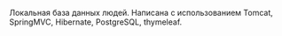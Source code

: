 Локальная база данных людей. Написана с использованием Tomcat, SpringMVC, Hibernate, PostgreSQL, thymeleaf.
